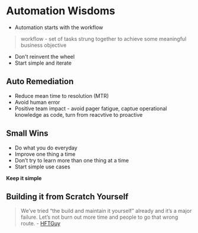 # Automation Wisdoms

* Automation starts with the workflow

> workflow - set of tasks strung together to achieve some meaningful business objective

* Don't reinvent the wheel
* Start simple and iterate

## Auto Remediation

* Reduce mean time to resolution (MTR)
* Avoid human error
* Positive team impact - avoid pager fatigue, captue operational knowledge as code, turn from reacvtive to proactive

## Small Wins

* Do what you do everyday
* Improve one thing a time
* Don’t try to learn more than one thing at a time
* Start simple use cases

**Keep it simple**

## Building it from Scratch Yourself

> We’ve tried “the build and maintain it yourself” already and it’s a major failure. Let’s not burn out more time and people to go that wrong route. - [HFTGuy](https://thehftguy.com/2016/04/18/monitoring-in-the-cloud-datadog-vs-server-density-vs-stackdriver-vs-bmc-boundary-vs-newrelic/)


